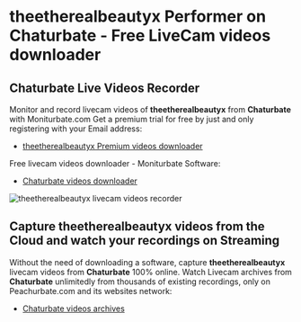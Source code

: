 # theetherealbeautyx Performer on Chaturbate - Free LiveCam videos downloader

## Chaturbate Live Videos Recorder

Monitor and record livecam videos of **theetherealbeautyx** from **Chaturbate** with Moniturbate.com
Get a premium trial for free by just and only registering with your Email address:
* [theetherealbeautyx Premium videos downloader](https://moniturbate.com/request-demo-licence-key.html)

Free livecam videos downloader - Moniturbate Software:
* [Chaturbate videos downloader](https://moniturbate.com/moniturbate-download-software.html)

![theetherealbeautyx livecam videos recorder](https://peachurnet.com/templates/moniturbate-software.png)


## Capture theetherealbeautyx videos from the Cloud and watch your recordings on Streaming

Without the need of downloading a software, capture **theetherealbeautyx** livecam videos from **Chaturbate** 100% online.
Watch Livecam archives from **Chaturbate** unlimitedly from thousands of existing recordings, only on Peachurbate.com and its websites network:
* [Chaturbate videos archives](https://peachurnet.com/)
